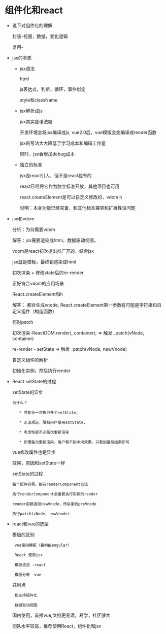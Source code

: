 # 组件化和react

- 说下对组件化的理解

    封装-视图，数据，变化逻辑

    复用-

- jsx的本质

  * jsx语法

     html

     js表达式，判断，循环，事件绑定

     style和className

  * jsx解析成js

	  jsx其实是语法糖

	  开发环境会将jsx编译成js, vue2.0后，vue模版会变编译成render函数

	  jsx的写法大大降低了学习成本和编码工作量

	  同时，jsx会增加debug成本

  * 独立的标准

      jsx是react引入，但不是react独有的

      react已经将它作为独立标准开放，其他项目也可用

      react.createElement是可以自定义修改的，vdom h

      说明：本身功能已经完备，和其他标准兼容和扩展性没问题

- jsx和vdom

  分析：为何需要vdom

    解答：jsx需要渲染成html，数据驱动视图，

    vdom是react初次提出推广开的，结合jsx

    jsx就是模板，最终钥渲染成html

    初次渲染 + 修改state后的re-render

    正好符合vdom的应用场景

  React.createElement和h

    解答： 都会生成vnode, React.createElement第一参数有可能是字符串和自定义组件（构造函数）

  何时patch

    初次渲染-ReactDOM.render(<App/>, container); => 触发 _patch(vNode, container)

    re-render - setState => 触发 _patch(vNode, newVnode)

  自定义组件的解析

     初始化实例，然后执行render

- React setState的过程

  setState的异步

      为什么？

         * 可能会一次执行多个setState,

         * 无法规定，限制用户使用setState,

         * 考虑性能不必每次重新渲染

         * 即便每次重新渲染，用户看不到中间效果，只看到最后结果即可

  vue修改属性也是异步

     效果，原因和setState一样

  setState的过程

      每个组件实例，都有renderComponent方法

      执行renderComponent会重新执行实例的render

      render函数返回newVnode，然后拿到preVnode

      执行patch(vNode, newVnode)

- react和vue的选型

    模版的区别

       vue使用模板（最初由angular）

       React 使用jsx

       模版语法 -react

       模版分离 -vue

    共同点

       都支持组件化

       数据驱动视图

    国内使用，首推vue,文档更易读，易学，社区够大

    团队水平较高，推荐使用React，组件化和jsx




